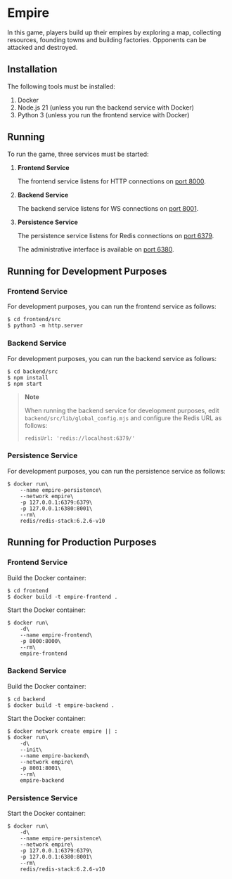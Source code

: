 # Empire

In this game, players build up their empires by exploring a map, collecting resources, founding towns and building factories. Opponents can be attacked and destroyed.

## Installation

The following tools must be installed:

1. Docker
2. Node.js 21 (unless you run the backend service with Docker)
3. Python 3 (unless you run the frontend service with Docker)

## Running

To run the game, three services must be started:

1. **Frontend Service**

   The frontend service listens for HTTP connections on [port 8000](http://localhost:8000/).

2. **Backend Service**

   The backend service listens for WS connections on [port 8001](http://localhost:8001/).

3. **Persistence Service**

   The persistence service listens for Redis connections on [port 6379](redis://localhost:6379/).

   The administrative interface is available on [port 6380](http://localhost:6380).

## Running for Development Purposes

### Frontend Service

For development purposes, you can run the frontend service as follows:

    $ cd frontend/src
    $ python3 -m http.server

### Backend Service

For development purposes, you can run the backend service as follows:

    $ cd backend/src
    $ npm install
    $ npm start

> **Note**
>
> When running the backend service for development purposes, edit `backend/src/lib/global_config.mjs` and configure the Redis URL as follows:
>
>     redisUrl: 'redis://localhost:6379/'

### Persistence Service

For development purposes, you can run the persistence service as follows:

    $ docker run\
        --name empire-persistence\
        --network empire\
        -p 127.0.0.1:6379:6379\
        -p 127.0.0.1:6380:8001\
        --rm\
        redis/redis-stack:6.2.6-v10

## Running for Production Purposes

### Frontend Service

Build the Docker container:

    $ cd frontend
    $ docker build -t empire-frontend .

Start the Docker container:

    $ docker run\
        -d\
        --name empire-frontend\
        -p 8000:8000\
        --rm\
        empire-frontend

### Backend Service

Build the Docker container:

    $ cd backend
    $ docker build -t empire-backend .

Start the Docker container:

    $ docker network create empire || :
    $ docker run\
        -d\
        --init\
        --name empire-backend\
        --network empire\
        -p 8001:8001\
        --rm\
        empire-backend

### Persistence Service

Start the Docker container:

    $ docker run\
        -d\
        --name empire-persistence\
        --network empire\
        -p 127.0.0.1:6379:6379\
        -p 127.0.0.1:6380:8001\
        --rm\
        redis/redis-stack:6.2.6-v10
